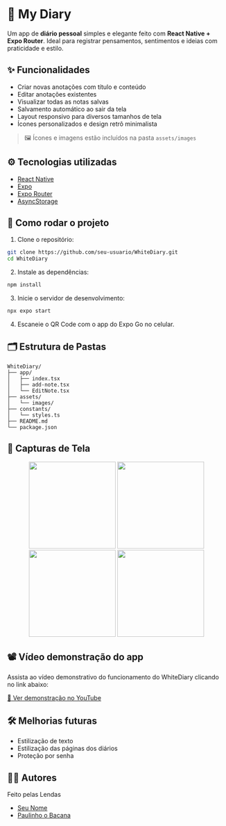 # 📔 My Diary

Um app de **diário pessoal** simples e elegante feito com **React Native + Expo Router**. Ideal para registrar pensamentos, sentimentos e ideias com praticidade e estilo.

## ✨ Funcionalidades

* Criar novas anotações com título e conteúdo
* Editar anotações existentes
* Visualizar todas as notas salvas
* Salvamento automático ao sair da tela
* Layout responsivo para diversos tamanhos de tela
* Ícones personalizados e design retrô minimalista

> 🖼️ Ícones e imagens estão incluídos na pasta `assets/images`

## ⚙️ Tecnologias utilizadas

* [React Native](https://reactnative.dev/)
* [Expo](https://expo.dev/)
* [Expo Router](https://expo.dev/router)
* [AsyncStorage](https://react-native-async-storage.github.io/async-storage/)

## 🚀 Como rodar o projeto

1. Clone o repositório:

```bash
git clone https://github.com/seu-usuario/WhiteDiary.git
cd WhiteDiary
```

2. Instale as dependências:

```bash
npm install
```

3. Inicie o servidor de desenvolvimento:

```bash
npx expo start
```

4. Escaneie o QR Code com o app do Expo Go no celular.

## 🗂️ Estrutura de Pastas

```
WhiteDiary/
├── app/
│   ├── index.tsx
│   ├── add-note.tsx
│   └── EditNote.tsx
├── assets/
│   └── images/
├── constants/
│   └── styles.ts
├── README.md
└── package.json
```

## 📱 Capturas de Tela

<p align="center">
  <img src="https://github.com/user-attachments/assets/80c69e4a-f5fe-4de3-8980-7e8cb7d1b36f" width="200"/>
  <img src="https://github.com/user-attachments/assets/4bdab914-c4e0-4e7b-a186-a05b73223144" width="200"/>
  <img src="https://github.com/user-attachments/assets/4e4da235-efd1-413c-aefe-3f82260bc197" width="200"/>
  <img src="https://github.com/user-attachments/assets/a6d51a81-3979-40c4-b543-9762ae93d955" width="200"/>
</p>

## 📽️ Vídeo demonstração do app

Assista ao vídeo demonstrativo do funcionamento do WhiteDiary clicando no link abaixo:

[🔗 Ver demonstração no YouTube](https://www.youtube.com/seu-link-aqui)


## 🛠️ Melhorias futuras

* Estilização de texto
* Estilização das páginas dos diários
* Proteção por senha

## 🧑‍💻 Autores

Feito pelas Lendas 
* [Seu Nome](https://github.com/seu-usuario)
* [Paulinho o Bacana](https://github.com/PauloVictorCT3604)

